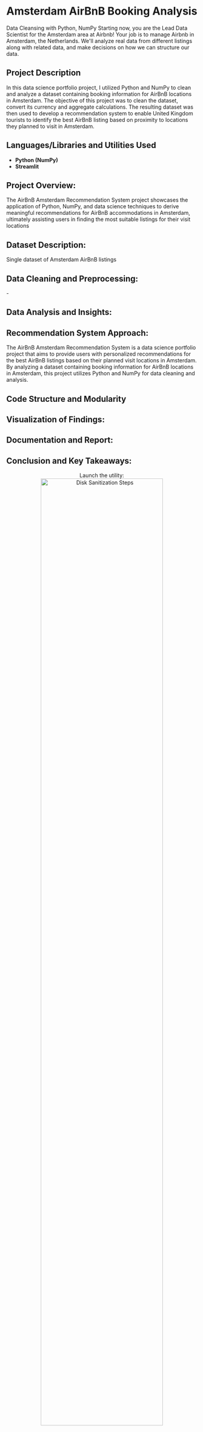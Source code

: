 # Amsterdam AirBnB Booking Analysis
Data Cleansing with Python, NumPy 
Starting now, you are the Lead Data Scientist for the Amsterdam area at Airbnb! Your job is to manage Airbnb in Amsterdam, the Netherlands. We'll analyze real data from different listings along with related data, and make decisions on how we can structure our data.

<h2>Project Description</h2>
In this data science portfolio project, I utilized Python and NumPy to clean and analyze a dataset containing booking information for AirBnB locations in Amsterdam. The objective of this project was to clean the dataset, convert its currency and aggregate calculations. The resulting dataset was then used to develop a recommendation system to enable United Kingdom tourists to identify the best AirBnB listing based on proximity to locations they planned to visit in Amsterdam.
<br />

<h2>Languages/Libraries and Utilities Used</h2>

- <b>Python (NumPy)</b> 
- <b>Streamlit</b>


<h2>Project Overview:</h2>
The AirBnB Amsterdam Recommendation System project showcases the application of Python, NumPy, and data science techniques to derive meaningful recommendations for AirBnB accommodations in Amsterdam, ultimately assisting users in finding the most suitable listings for their visit locations

<h2>Dataset Description:</h2>
Single dataset of Amsterdam AirBnB listings

<h2>Data Cleaning and Preprocessing:</h2>
- 
<h2>Data Analysis and Insights:</h2>
<h2>Recommendation System Approach:</h2>
The AirBnB Amsterdam Recommendation System is a data science portfolio project that aims to provide users with personalized recommendations for the best AirBnB listings based on their planned visit locations in Amsterdam. By analyzing a dataset containing booking information for AirBnB locations in Amsterdam, this project utilizes Python and NumPy for data cleaning and analysis.

<h2>Code Structure and Modularity</h2>

<h2>Visualization of Findings:</h2>

<h2>Documentation and Report:</h2>

<h2>Conclusion and Key Takeaways:</h2>

<p align="center">
Launch the utility: <br/>
<img src="https://i.imgur.com/62TgaWL.png" height="80%" width="80%" alt="Disk Sanitization Steps"/>
<br />
<br />
Select the disk:  <br/>
<img src="https://i.imgur.com/tcTyMUE.png" height="80%" width="80%" alt="Disk Sanitization Steps"/>
<br />
<br />
Enter the number of passes: <br/>
<img src="https://i.imgur.com/nCIbXbg.png" height="80%" width="80%" alt="Disk Sanitization Steps"/>
<br />
<br />
Confirm your selection:  <br/>
<img src="https://i.imgur.com/cdFHBiU.png" height="80%" width="80%" alt="Disk Sanitization Steps"/>
<br />
<br />
Wait for process to complete (may take some time):  <br/>
<img src="https://i.imgur.com/JL945Ga.png" height="80%" width="80%" alt="Disk Sanitization Steps"/>
<br />
<br />
Sanitization complete:  <br/>
<img src="https://i.imgur.com/K71yaM2.png" height="80%" width="80%" alt="Disk Sanitization Steps"/>
<br />
<br />
Observe the wiped disk:  <br/>
<img src="https://i.imgur.com/AeZkvFQ.png" height="80%" width="80%" alt="Disk Sanitization Steps"/>
</p>

<!--
 ```diff
- text in red
+ text in green
! text in orange
# text in gray
@@ text in purple (and bold)@@
```
--!>

